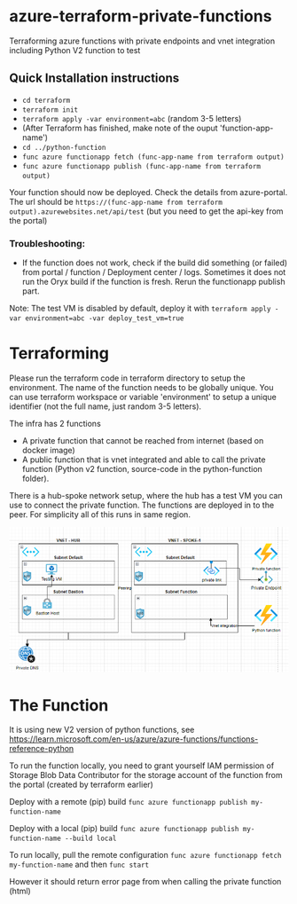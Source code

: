 # azure-terraform-private-functions
Terraforming azure functions with private endpoints and vnet integration including Python V2 function to test

## Quick Installation instructions
* `cd terraform`
* `terraform init`
* `terraform apply -var environment=abc` (random 3-5 letters)
* (After Terraform has finished, make note of the ouput 'function-app-name')
* `cd ../python-function`
* `func azure functionapp fetch (func-app-name from terraform output)`
* `func azure functionapp publish (func-app-name from terraform output)`

Your function should now be deployed. Check the details from azure-portal.
The url should be `https://(func-app-name from terraform output).azurewebsites.net/api/test` (but you need to get the api-key from the  portal)

### Troubleshooting:
* If the function does not work, check if the build did something (or failed) from portal / function / Deployment center / logs. Sometimes it does not run the Oryx build if the function is fresh. Rerun the functionapp publish part.

Note: The test VM is disabled by default, deploy it with   `terraform apply -var environment=abc -var deploy_test_vm=true`

# Terraforming
Please run the terraform code in terraform directory to setup the environment.
The name of the function needs to be globally unique. You can use terraform workspace or variable 'environment' to setup a unique identifier (not the full name, just random 3-5 letters).


The infra has 2 functions
* A private function that cannot be reached from internet (based on docker image)
* A public function that is vnet integrated and able to call the private function (Python v2 function, source-code in the python-function folder).

There is a hub-spoke network setup, where the hub has a test VM you can use to connect the private function. The functions are deployed in to the peer.
For simplicity all of this runs in same region.

![network diagram of private functions setup](network-private-functions.png "Private functions setup")

# The Function

It is using new V2 version of python functions, see https://learn.microsoft.com/en-us/azure/azure-functions/functions-reference-python

To run the function locally, you need to grant yourself IAM permission of Storage Blob Data Contributor for the storage account of the function from the portal (created by terraform earlier)

Deploy with a remote (pip) build `func azure functionapp publish my-function-name`

Deploy with a local (pip) build `func azure functionapp publish my-function-name --build local`

To run locally, pull the remote configuration `func azure functionapp fetch my-function-name` and then `func start`

However it should return error page from when calling the private function (html)
